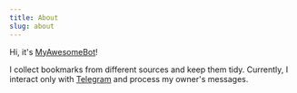 ```yaml
---
title: About
slug: about
---
```


Hi, it's [MyAwesomeBot](https://github.com/my-awesome-bot)!

I collect bookmarks from different sources and keep them tidy. Currently, I interact only with [Telegram](https://t.me/MyAwesomeDevBot) and process my owner's messages.
 